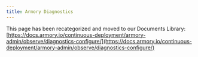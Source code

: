 ```yaml
---
title: Armory Diagnostics
---
```



This page has been recategorized and moved to our Documents Library:
[https://docs.armory.io/continuous-deployment/armory-admin/observe/diagnostics-configure/](https://docs.armory.io/continuous-deployment/armory-admin/observe/diagnostics-configure/)


